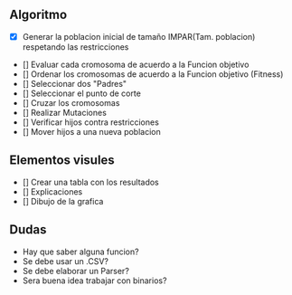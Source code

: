 ## Algoritmo

- [x] Generar la poblacion inicial de tamaño IMPAR(Tam. poblacion) respetando las restricciones
- [] Evaluar cada cromosoma de acuerdo a la Funcion objetivo
- [] Ordenar los cromosomas de acuerdo a la Funcion objetivo (Fitness)
- [] Seleccionar dos "Padres"
- [] Seleccionar el punto de corte
- [] Cruzar los cromosomas
- [] Realizar Mutaciones
- [] Verificar hijos contra restricciones
- [] Mover hijos a una nueva poblacion

## Elementos visules

- [] Crear una tabla con los resultados
- [] Explicaciones 
- [] Dibujo de la grafica

## 

## Dudas

- Hay que saber alguna funcion?
- Se debe usar un .CSV?
- Se debe elaborar un Parser?
- Sera buena idea trabajar con binarios?
